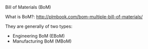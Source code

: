 Bill of Materials (BoM)

What is BoM?: http://plmbook.com/bom-multiple-bill-of-materials/

They are generally of two types:
- Engineering BoM (EBoM)
- Manufacturing BoM (MBoM)
